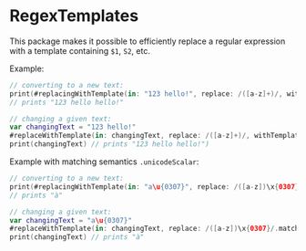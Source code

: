 # RegexTemplates

This package makes it possible to efficiently replace a regular expression with a template containing `$1`, `S2`, etc.

Example:

```swift
// converting to a new text:
print(#replacingWithTemplate(in: "123 hello!", replace: /([a-z]+)/, withTemplate: "$1 $1"))
// prints "123 hello hello!"

// changing a given text:
var changingText = "123 hello!"
#replaceWithTemplate(in: changingText, replace: /([a-z]+)/, withTemplate: "$1 $1")
print(changingText) // prints "123 hello hello!")
```

Example with matching semantics `.unicodeScalar`:

```swift
// converting to a new text:
print(#replacingWithTemplate(in: "a\u{0307}", replace: /([a-z])\x{0307}/.matchingSemantics(.unicodeScalar), withTemplate: "$1\u{0300}"))
// prints "à"

// changing a given text:
var changingText = "a\u{0307}"
#replaceWithTemplate(in: changingText, replace: /([a-z])\x{0307}/.matchingSemantics(.unicodeScalar), withTemplate: "$1\u{0300}")
print(changingText) // prints "à"
```

